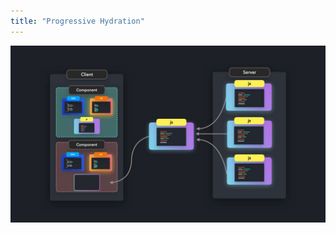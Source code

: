```yaml
---
title: "Progressive Hydration"
---
```


![](/images/learning-patterns/progressive-hydration-1280w.jpg)

